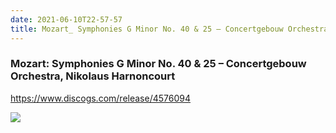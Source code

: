 ```yaml
---
date: 2021-06-10T22-57-57
title: Mozart_ Symphonies G Minor No. 40 & 25 – Concertgebouw Orchestra, Nikolaus Harnoncourt
---
```

### Mozart: Symphonies G Minor No. 40 & 25 – Concertgebouw Orchestra, Nikolaus Harnoncourt
https://www.discogs.com/release/4576094

![](dayone-moment://71E680732E0343EFA9016C6BA7FE245A)
